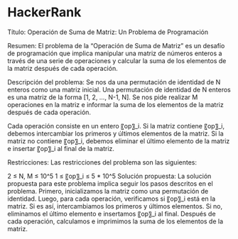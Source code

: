 # HackerRank
Título: Operación de Suma de Matriz: Un Problema de Programación

Resumen: El problema de la “Operación de Suma de Matriz” es un desafío de programación que implica manipular una matriz de números enteros a través de una serie de operaciones y calcular la suma de los elementos de la matriz después de cada operación.

Descripción del problema: Se nos da una permutación de identidad de N enteros como una matriz inicial. Una permutación de identidad de N enteros es una matriz de la forma [1, 2, …, N-1, N]. Se nos pide realizar M operaciones en la matriz e informar la suma de los elementos de la matriz después de cada operación.

Cada operación consiste en un entero 〖op〗_i. Si la matriz contiene 〖op〗_i, debemos intercambiar los primeros y últimos elementos de la matriz. Si la matriz no contiene 〖op〗_i, debemos eliminar el último elemento de la matriz e insertar 〖op〗_i al final de la matriz.

Restricciones: Las restricciones del problema son las siguientes:

2 ≤ N, M ≤ 10^5
1 ≤ 〖op〗_i ≤ 5 * 10^5
Solución propuesta: La solución propuesta para este problema implica seguir los pasos descritos en el problema. Primero, inicializamos la matriz como una permutación de identidad. Luego, para cada operación, verificamos si 〖op〗_i está en la matriz. Si es así, intercambiamos los primeros y últimos elementos. Si no, eliminamos el último elemento e insertamos 〖op〗_i al final. Después de cada operación, calculamos e imprimimos la suma de los elementos de la matriz.
